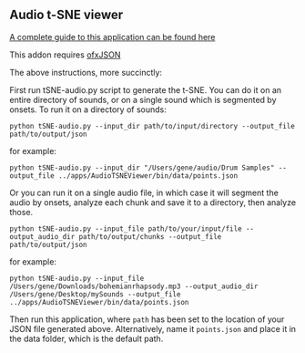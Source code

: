 ## Audio t-SNE viewer

[A complete guide to this application can be found here](http://ml4a.github.io/guides/AudioTSNEViewer/)

This addon requires [ofxJSON](https://github.com/jeffcrouse/ofxJSON)

The above instructions, more succinctly:

First run tSNE-audio.py script to generate the t-SNE. You can do it on an entire directory of sounds, or on a single sound which is segmented by onsets. To run it on a directory of sounds:

	python tSNE-audio.py --input_dir path/to/input/directory --output_file path/to/output/json

for example:

	python tSNE-audio.py --input_dir "/Users/gene/audio/Drum Samples" --output_file ../apps/AudioTSNEViewer/bin/data/points.json

Or you can run it on a single audio file, in which case it will segment the audio by onsets, analyze each chunk and save it to a directory, then analyze those.

	python tSNE-audio.py --input_file path/to/your/input/file --output_audio_dir path/to/output/chunks --output_file path/to/output/json

for example:

	python tSNE-audio.py --input_file /Users/gene/Downloads/bohemianrhapsody.mp3 --output_audio_dir /Users/gene/Desktop/mySounds --output_file ../apps/AudioTSNEViewer/bin/data/points.json

Then run this application, where `path` has been set to the location of your JSON file generated above. Alternatively, name it `points.json` and place it in the data folder, which is the default path.